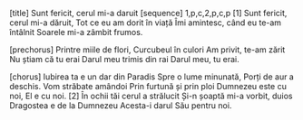 [title] Sunt fericit, cerul mi-a daruit
[sequence] 1,p,c,2,p,c,p
[1]
Sunt fericit, cerul mi-a dăruit,
Tot ce eu am dorit în viață
Îmi amintesc, când eu te-am întâlnit
Soarele mi-a zâmbit frumos.

[prechorus]
Printre miile de flori,
Curcubeul în culori
Am privit, te-am zărit
Nu știam că tu erai
Darul meu trimis din rai
Darul meu, tu erai.

[chorus]
Iubirea ta e un dar din Paradis
Spre o lume minunată,
Porți de aur a deschis.
Vom străbate amândoi
Prin furtună și prin ploi
Dumnezeu este cu noi, El e cu noi.
[2]
În ochii tăi cerul a strălucit
Și-n șoaptă mi-a vorbit, duios
Dragostea e de la Dumnezeu
Acesta-i darul Său pentru noi.

